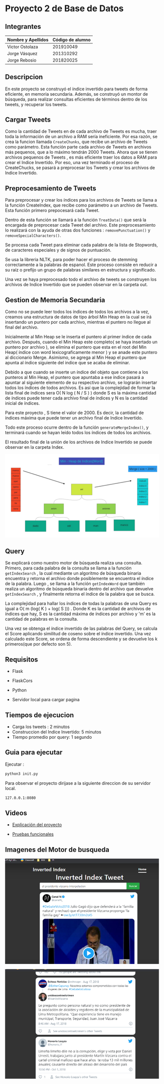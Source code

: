 # Proyecto 2 de Base de Datos

## Integrantes

| Nombre y Apellidos | Código de alumno |
|-|-|
|Victor Ostolaza | 201910049 |
|Jorge Vásquez	| 201310292 |
|Jorge Rebosio | 201820025|


## Descripcion
En este proyecto  se construyó el índice invertido para tweets de forma eficiente, en memoria secundaria. Además, se construyó un montor de búsqueda, para realizar consultas eficientes de términos dentro de los tweets, y recuperar los tweets.  

## Cargar Tweets
Como la cantidad de Tweets en de cada archivo de Tweets es mucha, traer toda la información de un archivo a RAM sería ineficiente. Por esa razón, se crea la funcion llamada `CreateChunks`, que recibe un archivo de Tweets como parámetro. Esta función parte cada archivo de Tweets en archivos más pequenos, que a lo máximo tendrán 2000 Tweets. Ahora que se tienen archivos pequenos de Tweets , es más eficiente traer los datos a RAM para crear el Indice Invertido. Por eso, una vez terminado el proceso de CreateChucks, se pasará a preprocesar los Tweets y  crear los archivos de Indice Invertido. 

## Preprocesamiento de Tweets

Para preprocesar y crear los índices para los archivos de Tweets se llama a la función CreateIndex, que recibe como parámetro a un archivo de Tweets. Esta función primero prepocesará cada Tweet. 

Dentro de esta función se llamará a la función `TreatData()` que será la encargada de preprocesar cada Tweet del archivo. Este preprocesamiento lo realizará con la ayuda de otras dos funciones : `removePunctuation()` y `removeSpecialCharacters()`.  

Se procesa cada Tweet para eliminar cada palabra de la lista de Stopwords, de caracteres especiales y de signos de puntuación.

Se usa la libreria NLTK, para poder hacer el proceso de stemming correctamente a la palabras de espanol. Este proceso consiste en reducir a su raíz o prefijo un grupo de palabras similares en estructura y significado. 

Una vez se haya preprocesado todo el archivo de tweets se construyen los archivos de Indice Invertido que se pueden observar en la carpeta out.


## Gestion de Memoria Secundaria

Como no se puede leer todos los índices de todos los archivos a la vez, creamos una estructura de datos de tipo árbol Min Heap en la cual se irá insertando un puntero por cada archivo, mientras el puntero no llegue al final del archivo. 

Inicialmente al Min Heap se le inserta el puntero al primer índice de cada archivo. Después,  cuando el Min Heap este completo( se haya insertado un puntero por archivo ), se elimina el puntero que esta en el root del Min Heap( índice con word lexicograficamente menor ) y se anade este puntero al diccionario Merge. Asimismo, se agrega al Min Heap el puntero que apunta al índice siguiente del indice que se acaba de eliminar. 

Debido a que cuando se inserte un índice del objeto que contiene a los punteros al Min Heap, el puntero que apuntaba a ese índice pasará a apuntar al siguiente elemento de su respectivo archivo, se lograrán insertar todos los índices de todos archivos. Es así que la complejidad de formar la lista final de índices sera O( N log ( N / S ) ) donde S es la máxima cantidad de índices puede tener cada archivo final de índices y N es la cantidad inicial de índices.

Para este proyecto , S tiene el valor de 2000. Es decir, la cantidad de índices máxima que puede tener un archivo final de Indice Invertido.  

Todo este proceso ocurre dentro de la función `generateMergeIndex()`, y terminará cuando se hayan leído todos los índices de todos los archivos. 

El resultado final de la unión de los archivos de Indice Invertido se puede observar en la carpeta Index.



![MinHeap](images/minheap.jpg)





## Query
Se explicará como nuestro motor de búsqueda realiza una consulta. Primero, para cada palabra de la consulta se llama a la función `getIndexSearch` , la cual mediante un algoritmo de búsqueda binaria encuentra y retorna el archivo donde posiblemente se encuentra el índice de la palabra. Luego ,  se llama a la función `getIndexWord` que también realiza un algoritmo de búsqueda binaria dentro del archivo que devuelve `getIndexSearch` , y finalmente retorna el índice de la palabra que se busca. 

La complejidad para hallar los índices de todas la palabras de una Query es igual a O( m (log( K ) + log( S ))) . Donde K es la cantidad de archivos de índices que hay,  S es la cantidad máxima de índices por archivo y  'm' es la cantidad de palabras en la consulta. 

Una vez se obtenga el índice invertido de las palabras del Query, se calcula el Score aplicando similitud de coseno sobre el índice invertido. Una vez calculado este Score, se ordena de forma descendiente y se devuelve los k primeros(que por defecto son 5). 



## Requisitos

* Flask

* FlaskCors

* Python

* Servidor local para cargar pagina

## Tiempos de ejecucion
* Carga los tweets : 2  minutos
* Construccion del Indice Invertido: 5 minutos
* Tiempo promedio por query:  1 segundo


## Guia para ejecutar


Ejecutar :
```sh
python3 init.py
```

Para observar el proyecto dirijase a la siguiente direccion de su servidor local.

```sh
127.0.0.1:8080
```

## Videos
* [Explicación del proyecto](https://www.youtube.com/watch?v=TArJYOTmYt8&feature=youtu.be)

* [Pruebas funcionales](https://www.youtube.com/watch?v=77B7T_GNKPI)
## Imagenes del Motor de busqueda

![imagen1](images/imagen1.png)

![iamgen2](images/imagen2.png)
